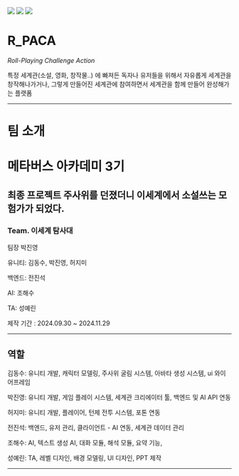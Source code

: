 <img src="https://img.shields.io/badge/unity-%23000000.svg?&style=for-the-badge&logo=unity&logoColor=white" /> <img src="https://img.shields.io/badge/blender-%23F5792A.svg?&style=for-the-badge&logo=blender&logoColor=white"/> <img src="https://img.shields.io/badge/Photon-004480?style=for-the-badge&logo=photon&logoColor=white"/>

# **R_PACA**

  _Roll-Playing Challenge Action_  

특정 세계관(소설, 영화, 창작물..) 에 빠져든 독자나 유저들을 위해서 
자유롭게 세계관을 창작해나가거나, 그렇게 만들어진 세계관에 참여하면서 세계관을 함께 만들어 완성해가는 플랫폼

---
# 팀 소개 
<h1>메타버스 아카데미 3기</h1>

<h2>최종 프로젝트 주사위를 던졌더니 이세계에서 소설쓰는 모험가가 되었다.</h2>

<h3>Team. 이세계 탐사대</h3>

팀장 박진영

유니티: 김동수, 박진영, 허지미

백엔드: 전진석

AI: 조해수

TA: 성예린

제작 기간 : 2024.09.30 ~ 2024.11.29

---
<h2>역할</h2>
김동수: 유니티 개발, 캐릭터 모델링, 주사위 굴림 시스템, 아바타 생성 시스템, ui 와이어프레임

박진영: 유니티 개발, 게임 플레이 시스템, 세계관 크리에이터 툴, 백엔드 및 AI API 연동

허지미: 유니티 개발, 플레이어, 턴제 전투 시스템, 포톤 연동

전진석: 백엔드, 유저 관리, 클라이언트 - AI 연동, 세계관 데이터 관리

조해수: AI, 텍스트 생성 AI, 대화 모듈, 해석 모듈, 요약 기능, 

성예린: TA, 레벨 디자인, 배경 모델링, UI 디자인, PPT 제작

---
